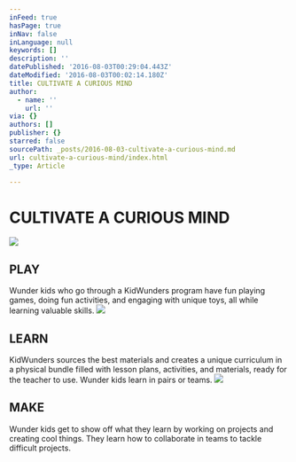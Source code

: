 ```yaml
---
inFeed: true
hasPage: true
inNav: false
inLanguage: null
keywords: []
description: ''
datePublished: '2016-08-03T00:29:04.443Z'
dateModified: '2016-08-03T00:02:14.180Z'
title: CULTIVATE A CURIOUS MIND
author:
  - name: ''
    url: ''
via: {}
authors: []
publisher: {}
starred: false
sourcePath: _posts/2016-08-03-cultivate-a-curious-mind.md
url: cultivate-a-curious-mind/index.html
_type: Article

---
```

# CULTIVATE A CURIOUS MIND
![](https://the-grid-user-content.s3-us-west-2.amazonaws.com/edd793b6-5f22-4a24-9b0f-f5e817a92bd9.png)

## PLAY

Wunder kids who go through a KidWunders program have fun playing games, doing fun activities, and engaging with unique toys, all while learning valuable skills.
![](https://the-grid-user-content.s3-us-west-2.amazonaws.com/02ce8aa1-7678-4586-8241-88fa5ad832ec.png)

## LEARN

KidWunders sources the best materials and creates a unique curriculum in a physical bundle filled with lesson plans, activities, and materials, ready for the teacher to use. Wunder kids learn in pairs or teams.
![](https://the-grid-user-content.s3-us-west-2.amazonaws.com/00702762-f76a-48c0-bcc5-537ea66c687e.png)

## MAKE

Wunder kids get to show off what they learn by working on projects and creating cool things. They learn how to collaborate in teams to tackle difficult projects.
